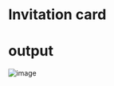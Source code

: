 # Invitation card
# output 
![image](https://github.com/smitninawe1234/wdl-/assets/131874485/fb302038-9f55-4dc3-9aee-a4ce44de28c0)
